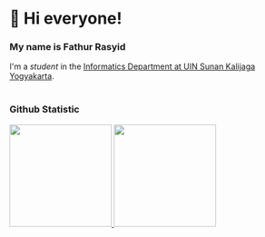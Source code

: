 # 👋 Hi everyone!

### My name is Fathur Rasyid
I'm a *student* in the [Informatics Department at UIN Sunan Kalijaga Yogyakarta](https://informatika.uin-suka.ac.id/).
<br>
<br>
### Github Statistic
<p align="left">
<a href="https://github.com/alfa-fnl">
  <img height="180em" src="https://github-readme-stats-eight-theta.vercel.app/api?username=alfa-fnl&show_icons=true&theme=algolia&include_all_commits=true&count_private=true"/>
  <img height="180em" src="https://github-readme-stats-eight-theta.vercel.app/api/top-langs/?username=alfa-fnl&layout=compact&langs_count=8&theme=algolia"/>
</a>
</p>
